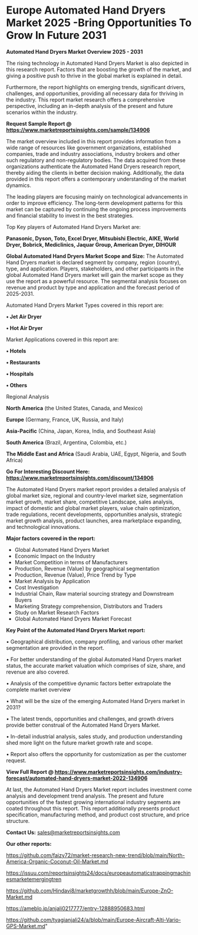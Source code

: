 # Europe Automated Hand Dryers Market 2025 -Bring Opportunities To Grow In Future 2031

<Strong> Automated Hand Dryers Market Overview 2025 - 2031</strong>

The rising technology in Automated Hand Dryers Market is also depicted in this research report. Factors that are boosting the growth of the market, and giving a positive push to thrive in the global market is explained in detail.

Furthermore, the report highlights on emerging trends, significant drivers, challenges, and opportunities, providing all necessary data for thriving in the industry. This report market research offers a comprehensive perspective, including an in-depth analysis of the present and future scenarios within the industry.

<strong>Request Sample Report @ <a href=https://www.marketreportsinsights.com/sample/134906>https://www.marketreportsinsights.com/sample/134906</a></strong>

The market overview included in this report provides information from a wide range of resources like government organizations, established companies, trade and industry associations, industry brokers and other such regulatory and non-regulatory bodies. The data acquired from these organizations authenticate the Automated Hand Dryers research report, thereby aiding the clients in better decision making. Additionally, the data provided in this report offers a contemporary understanding of the market dynamics.

The leading players are focusing mainly on technological advancements in order to improve efficiency. The long-term development patterns for this market can be captured by continuing the ongoing process improvements and financial stability to invest in the best strategies.

Top Key players of Automated Hand Dryers Market are:

<strong>Panasonic, Dyson, Toto, Excel Dryer, Mitsubishi Electric, AIKE, World Dryer, Bobrick, Mediclinics, Jaquar Group, American Dryer, DIHOUR</strong>

<strong><b>Global Automated Hand Dryers Market Scope and Size:</b></strong>
The Automated Hand Dryers market is declared segment by company, region (country), type, and application. Players, stakeholders, and other participants in the global Automated Hand Dryers market will gain the market scope as they use the report as a powerful resource. The segmental analysis focuses on revenue and product by type and application and the forecast period of 2025-2031.

Automated Hand Dryers Market Types covered in this report are:

<strong>• Jet Air Dryer

• Hot Air Dryer</strong>

Market Applications covered in this report are:

<strong>• Hotels

• Restaurants

• Hospitals

• Others</strong> 

Regional Analysis

<strong>North America</strong> (the United States, Canada, and Mexico)

<strong>Europe</strong> (Germany, France, UK, Russia, and Italy)

<strong>Asia-Pacific</strong> (China, Japan, Korea, India, and Southeast Asia)

<strong>South America</strong> (Brazil, Argentina, Colombia, etc.)

<strong>The Middle East and Africa</strong> (Saudi Arabia, UAE, Egypt, Nigeria, and South Africa)

<strong>Go For Interesting Discount Here: <a href=https://www.marketreportsinsights.com/discount/134906>https://www.marketreportsinsights.com/discount/134906</a></strong>

The Automated Hand Dryers market report provides a detailed analysis of global market size, regional and country-level market size, segmentation market growth, market share, competitive Landscape, sales analysis, impact of domestic and global market players, value chain optimization, trade regulations, recent developments, opportunities analysis, strategic market growth analysis, product launches, area marketplace expanding, and technological innovations.

<strong><b>Major factors covered in the report:</b></strong>
<ul>
  <li>Global Automated Hand Dryers Market </li>
  <li>Economic Impact on the Industry</li>
  <li>Market Competition in terms of Manufacturers</li>
  <li>Production, Revenue (Value) by geographical segmentation</li>
  <li>Production, Revenue (Value), Price Trend by Type</li>
  <li>Market Analysis by Application</li>
  <li>Cost Investigation</li>
  <li>Industrial Chain, Raw material sourcing strategy and Downstream Buyers</li>
  <li>Marketing Strategy comprehension, Distributors and Traders</li>
  <li>Study on Market Research Factors</li>
  <li>Global Automated Hand Dryers Market Forecast</li>
</ul>

<strong><b>Key Point of the Automated Hand Dryers Market report:</b></strong>

• Geographical distribution, company profiling, and various other market segmentation are provided in the report.

• For better understanding of the global Automated Hand Dryers market status, the accurate market valuation which comprises of size, share, and revenue are also covered.

• Analysis of the competitive dynamic factors better extrapolate the complete market overview

• What will be the size of the emerging Automated Hand Dryers market in 2031?

• The latest trends, opportunities and challenges, and growth drivers provide better construal of the Automated Hand Dryers Market.

• In-detail industrial analysis, sales study, and production understanding shed more light on the future market growth rate and scope.

• Report also offers the opportunity for customization as per the customer request.

<strong><b>View Full Report @ <a href=https://www.marketreportsinsights.com/industry-forecast/automated-hand-dryers-market-2022-134906>https://www.marketreportsinsights.com/industry-forecast/automated-hand-dryers-market-2022-134906</a></b></strong>


At last, the Automated Hand Dryers Market report includes investment come analysis and development trend analysis. The present and future opportunities of the fastest growing international industry segments are coated throughout this report. This report additionally presents product specification, manufacturing method, and product cost structure, and price structure.

<strong>Contact Us:</strong>
sales@marketreportsinsights.com

<strong>Our other reports:</strong>

<a href=https://github.com/faizy72/market-research-new-trend/blob/main/North-America-Organic-Coconut-Oil-Market.md>https://github.com/faizy72/market-research-new-trend/blob/main/North-America-Organic-Coconut-Oil-Market.md</a>

<a href=https://issuu.com/reportsinsights24/docs/europeautomaticstrappingmachinesmarketemergingtren>https://issuu.com/reportsinsights24/docs/europeautomaticstrappingmachinesmarketemergingtren</a>

<a href=https://github.com/Hindavi8/marketgrowthh/blob/main/Europe-ZnO-Market.md>https://github.com/Hindavi8/marketgrowthh/blob/main/Europe-ZnO-Market.md</a>

<a href=https://ameblo.jp/anjali0217777/entry-12888950683.html>https://ameblo.jp/anjali0217777/entry-12888950683.html</a>

<a href=https://github.com/tyagianjali24/a/blob/main/Europe-Aircraft-Alti-Vario-GPS-Market.md>https://github.com/tyagianjali24/a/blob/main/Europe-Aircraft-Alti-Vario-GPS-Market.md</a>"
